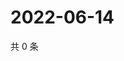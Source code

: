 # 2022-06-14

共 0 条

<!-- BEGIN WEIBO -->
<!-- 最后更新时间 Tue Jun 14 2022 00:01:55 GMT+0800 (China Standard Time) -->

<!-- END WEIBO -->
